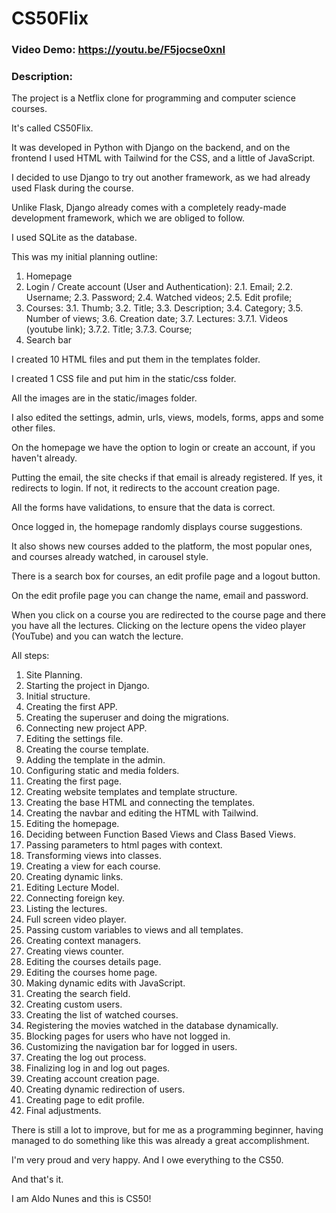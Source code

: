 # CS50Flix
### Video Demo: https://youtu.be/F5jocse0xnI
### Description:
The project is a Netflix clone for programming and computer science courses.

It's called CS50Flix.

It was developed in Python with Django on the backend, and on the frontend I used HTML with Tailwind for the CSS, and a little of JavaScript.

I decided to use Django to try out another framework, as we had already used Flask during the course.

Unlike Flask, Django already comes with a completely ready-made development framework, which we are obliged to follow.

I used SQLite as the database.

This was my initial planning outline:
 1. Homepage
 2. Login / Create account (User and Authentication):
    2.1. Email;
    2.2. Username;
    2.3. Password;
    2.4. Watched videos;
    2.5. Edit profile;
 3. Courses:
    3.1. Thumb;
    3.2. Title;
    3.3. Description;
    3.4. Category;
    3.5. Number of views;
    3.6. Creation date;
    3.7. Lectures:
        3.7.1. Videos (youtube link);
        3.7.2. Title;
        3.7.3. Course;
 4. Search bar
 
 I created 10 HTML files and put them in the templates folder.
 
 I created 1 CSS file and put him in the static/css folder.
 
 All the images are in the static/images folder.
 
 I also edited the settings, admin, urls, views, models, forms, apps and some other files.
 
On the homepage we have the option to login or create an account, if you haven't already.

Putting the email, the site checks if that email is already registered. If yes, it redirects to login. If not, it redirects to the account creation page.

All the forms have validations, to ensure that the data is correct.

Once logged in, the homepage randomly displays course suggestions.

It also shows new courses added to the platform, the most popular ones, and courses already watched, in carousel style.

There is a search box for courses, an edit profile page and a logout button.

On the edit profile page you can change the name, email and password.

When you click on a course you are redirected to the course page and there you have all the lectures. Clicking on the lecture opens the video player (YouTube) and you can watch the lecture.

All steps:
1. Site Planning.
2. Starting the project in Django.
3. Initial structure.
4. Creating the first APP.
5. Creating the superuser and doing the migrations.
6. Connecting new project APP.
7. Editing the settings file.
8. Creating the course template.
9. Adding the template in the admin.
10. Configuring static and media folders.
11. Creating the first page.
12. Creating website templates and template structure.
13. Creating the base HTML and connecting the templates.
14. Creating the navbar and editing the HTML with Tailwind.
15. Editing the homepage.
16. Deciding between Function Based Views and Class Based Views.
17. Passing parameters to html pages with context.
18. Transforming views into classes.
19. Creating a view for each course.
20. Creating dynamic links.
21. Editing Lecture Model.
22. Connecting foreign key.
23. Listing the lectures.
24. Full screen video player.
25. Passing custom variables to views and all templates.
26. Creating context managers.
27. Creating views counter.
28. Editing the courses details page.
29. Editing the courses home page.
30. Making dynamic edits with JavaScript.
31. Creating the search field.
32. Creating custom users.
33. Creating the list of watched courses.
34. Registering the movies watched in the database dynamically.
35. Blocking pages for users who have not logged in.
36. Customizing the navigation bar for logged in users.
37. Creating the log out process.
38. Finalizing log in and log out pages.
39. Creating account creation page.
40. Creating dynamic redirection of users.
41. Creating page to edit profile.
42. Final adjustments.

There is still a lot to improve, but for me as a programming beginner, having managed to do something like this was already a great accomplishment.

I'm very proud and very happy. And I owe everything to the CS50.

And that's it.

I am Aldo Nunes and this is CS50!
